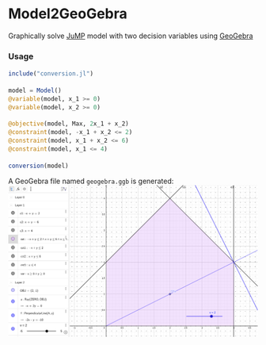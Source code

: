 # Model2GeoGebra
Graphically solve [JuMP](https://github.com/jump-dev/JuMP.jl) model with two decision variables using [GeoGebra](https://github.com/geogebra/geogebra)

### Usage
```julia
include("conversion.jl")

model = Model()
@variable(model, x_1 >= 0)
@variable(model, x_2 >= 0)

@objective(model, Max, 2x_1 + x_2)
@constraint(model, -x_1 + x_2 <= 2)
@constraint(model, x_1 + x_2 <= 6)
@constraint(model, x_1 <= 4)

conversion(model)
```

A GeoGebra file named `geogebra.ggb` is generated:
![alt text](https://raw.githubusercontent.com/remi-garcia/Model2GeoGebra/main/geogebra_example.png "GeoGebra example")
